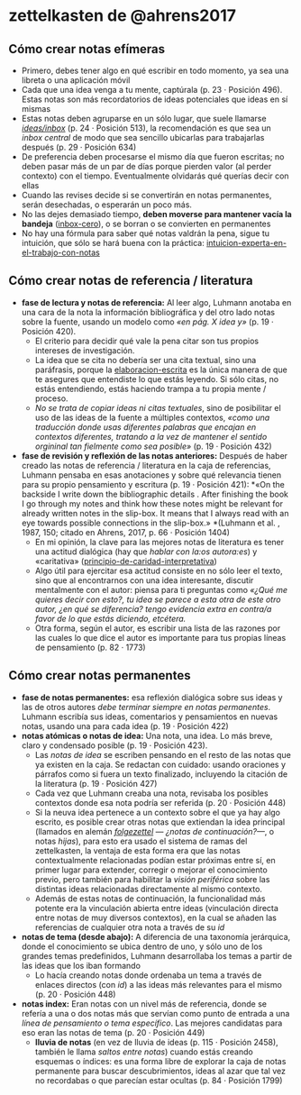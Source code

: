 # zettelkasten de @ahrens2017

## Cómo crear notas efímeras

* Primero, debes tener algo en qué escribir en todo momento, ya sea una libreta o una aplicación móvil
* Cada que una idea venga a tu mente, captúrala (p. 23 · Posición 496). Estas notas son más recordatorios de ideas potenciales que ideas en sí mismas
* Estas notas deben agruparse en un sólo lugar, que suele llamarse *[ideas/inbox](inbox.md)* (p. 24 · Posición 513), la recomendación es que sea un *inbox central* de modo que sea sencillo ubicarlas para trabajarlas después (p. 29 · Posición 634)
* De preferencia deben procesarse el mismo día que fueron escritas; no deben pasar más de un par de días porque pierden valor (al perder contexto) con el tiempo. Eventualmente olvidarás qué querías decir con ellas
* Cuando las revises decide si se convertirán en notas permanentes, serán desechadas, o esperarán un poco más.
* No las dejes demasiado tiempo, **deben moverse para mantener vacía la bandeja** ([inbox-cero](inbox-cero.md)), o se borran o se convierten en permanentes
* No hay una fórmula para saber qué notas valdrán la pena, sigue tu intuición, que sólo se hará buena con la práctica: [intuicion-experta-en-el-trabajo-con-notas](intuicion-experta-en-el-trabajo-con-notas.md)

## Cómo crear notas de referencia / literatura

* **fase de lectura y notas de referencia:** Al leer algo, Luhmann anotaba en una cara de la nota la información bibliográfica y del otro lado notas sobre la fuente, usando un modelo como *«en pág. X idea y»* (p. 19 · Posición 420).
  * El criterio para decidir qué vale la pena citar son tus propios intereses de investigación.
  * La idea que se cita no debería ser una cita textual, sino una paráfrasis, porque la [elaboracion-escrita](elaboracion-escrita.md) es la única manera de que te asegures que entendiste lo que estás leyendo. Si sólo citas, no estás entendiendo, estás haciendo trampa a tu propia mente / proceso.
  * *No se trata de copiar ideas ni citas textuales*, sino de posibilitar el uso de las ideas de la fuente a múltiples contextos, *«como una traducción donde usas diferentes palabras que encajan en contextos diferentes, tratando a la vez de mantener el sentido orgininal tan fielmente como sea posible»* (p. 19 · Posición 432)
* **fase de revisión y reflexión de las notas anteriores:** Después de haber creado las notas de referencia / literatura en la caja de referencias, Luhmann pensaba en esas anotaciones y sobre qué relevancia tienen para su propio pensamiento y escritura (p. 19 · Posición 421): \*«On the backside I write down the bibliographic details . After finishing the book I go through my notes and think how these notes might be relevant for already written notes in the slip-box. It means that I always read with an eye towards possible connections in the slip-box.» \*(Luhmann et al. , 1987, 150; citado en Ahrens, 2017, p. 66 · Posición 1404)
  * En mi opinión, la clave para las mejores notas de literatura es tener una actitud dialógica (hay que *hablar con la:os autora:es*) y «caritativa» ([principio-de-caridad-interpretativa](principio-de-caridad-interpretativa.md))
  * Algo útil para ejercitar esa actitud consiste en no sólo leer el texto, sino que al encontrarnos con una idea interesante, discutir mentalmente con el autor: piensa para ti preguntas como *«¿Qué me quieres decir con esto?, tu idea se parece a esta otra de este otro autor, ¿en qué se diferencia? tengo evidencia extra en contra/a favor de lo que estás diciendo, etcétera.*
  * Otra forma, según el autor, es escribir una lista de las razones por las cuales lo que dice el autor es importante para tus propias líneas de pensamiento (p. 82 · 1773)

## Cómo crear notas permanentes

* **fase de notas permanentes:** esa reflexión dialógica sobre sus ideas y las de otros autores *debe terminar siempre en notas permanentes*. Luhmann escribía sus ideas, comentarios y pensamientos en nuevas notas, usando una para cada idea (p. 19 · Posición 422)
* **notas atómicas o notas de idea:** Una nota, una idea. Lo más breve, claro y condensado posible (p. 19 · Posición 423).
  * Las *notas de idea* se escriben pensando en el resto de las notas que ya existen en la caja. Se redactan con cuidado: usando oraciones y párrafos como si fuera un texto finalizado, incluyendo la citación de la literatura (p. 19 · Posición 427)
  * Cada vez que Luhmann creaba una nota, revisaba los posibles contextos donde esa nota podría ser referida (p. 20 · Posición 448)
  * Si la neuva idea pertenece a un contexto sobre el que ya hay algo escrito, es posible crear otras notas que extiendan la idea principal (llamados en alemán *[folgezettel](folgezettel.md) — ¿notas de continuación?—*, o notas *hijas*), para esto era usado el sistema de ramas del zettelkasten, la ventaja de esta forma era que las notas contextualmente relacionadas podían estar próximas entre sí, en primer lugar para extender, corregir o mejorar el conocimiento previo, pero también para habilitar la *visión periférica* sobre las distintas ideas relacionadas directamente al mismo contexto.
  * Además de estas notas de continuación, la funcionalidad más potente era la vinculación abierta entre ideas (vinculación directa entre notas de muy diversos contextos), en la cual se añaden las referencias de cualquier otra nota a través de su *id*
* **notas de tema (desde abajo):** A diferencia de una taxonomía jerárquica, donde el conocimiento se ubica dentro de uno, y sólo uno de los grandes temas predefinidos, Luhmann desarrollaba los temas a partir de las ideas que los iban formando
  * Lo hacía creando notas donde ordenaba un tema a través de enlaces directos (con *id*) a las ideas más relevantes para el mismo (p. 20 · Posición 448)
* **notas index:** Eran notas con un nivel más de referencia, donde se refería a una o dos notas más que servían como punto de entrada a una *línea de pensamiento o tema específico*. Las mejores candidatas para eso eran las notas de tema (p. 20 · Posición 449)
  * **lluvia de notas** (en vez de lluvia de ideas  (p. 115 · Posición 2458), también le llama *saltos entre notas*) cuando estás creando esquemas o índices: es una forma libre de explorar la caja de notas permanente para buscar descubrimientos, ideas al azar que tal vez no recordabas o que parecían estar ocultas (p. 84 · Posición 1799)
